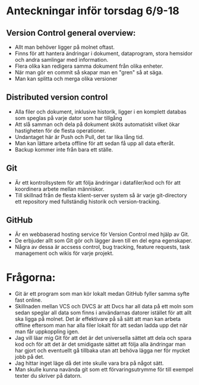 # Anteckningar inför torsdag 6/9-18
## Version Control general overview:
* Allt man behöver ligger på molnet oftast.
* Finns för att hantera ändringar i dokument, dataprogram, stora hemsidor och andra samlingar med information.
* Flera olika kan redigera samma dokument från olika enheter.
* När man gör en commit så skapar man en "gren" så at säga.
* Man kan splitta och merga olika versioner
## Distributed version control
* Alla filer och dokument, inklusive historik, ligger i en komplett databas som speglas på varje dator som har tillgång
* Att slå samman och dela på dokument sköts automatiskt vilket ökar hastigheten för de flesta operationer.
* Undantaget här är Push och Pull, det tar lika lång tid.
* Man kan lättare arbeta offline för att sedan få upp all data efteråt.
* Backup kommer inte från bara ett ställe.
## Git
* Är ett kontrollsystem för att följa ändringar i datafiler/kod och för att koordinera arbete mellan människor.
* Till skillnad från de flesta klient-server system så är varje git-directory ett repository med fullständig historik och version-tracking.
## GitHub
* Är en webbaserad hosting service för Version Control med hjälp av Git.
* De erbjuder allt som Git gör och lägger även till en del egna egenskaper.
* Några av dessa är accsess control, bug tracking, feature requests, task management och wikis för varje projekt.

# Frågorna:
* Git är ett program som man kör lokalt medan GitHub fyller samma syfte fast online. 
* Skillnaden mellan VCS och DVCS är att Dvcs har all data på ett moln som sedan speglar all data som finns i användarnas datorer istället för att allt ska ligga på molnet. 
  Det är effektivare på så sätt att man kan arbeta offline eftersom man har alla filer lokalt för att sedan ladda upp det när man får uppkoppling igen.
* Jag vill läar mig Git för att det är det universella sättet att dela och spara kod och för att det är det smidigaste sättet att följa alla ändringar man har gjort och eventuellt gå tillbaka utan att behöva lägga ner för mycket jobb på det.
* Jag hittar inget läge då det inte skulle vara bra på något sätt.
* Man skulle kunna navända git som ett förvaringsutrymme för till exempel texter du skriver på datorn. 
